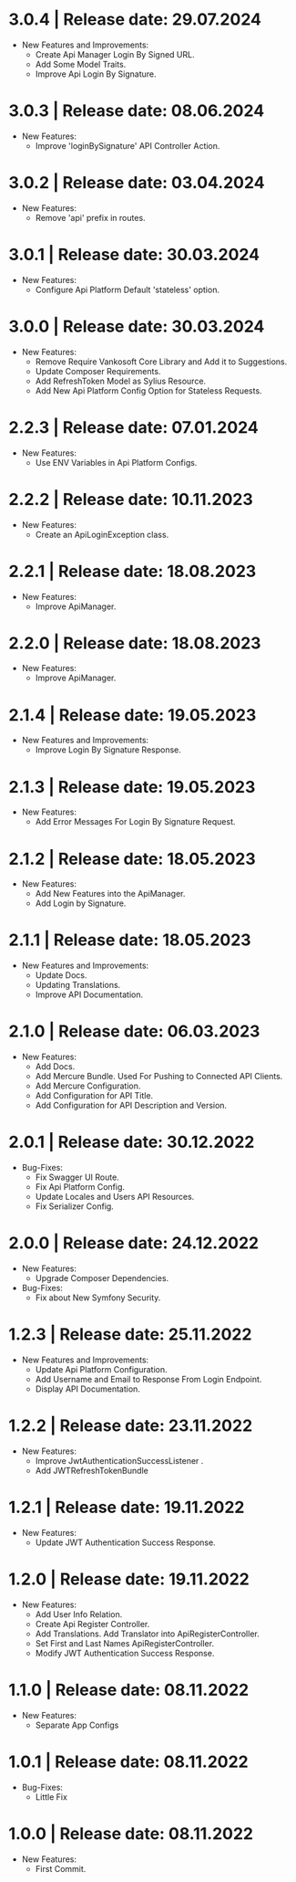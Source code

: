 3.0.4	|	Release date: **29.07.2024**
============================================
* New Features and Improvements:
  - Create Api Manager Login By Signed URL.
  - Add Some Model Traits.
  - Improve Api Login By Signature.


3.0.3	|	Release date: **08.06.2024**
============================================
* New Features:
  - Improve 'loginBySignature' API Controller Action.


3.0.2	|	Release date: **03.04.2024**
============================================
* New Features:
  - Remove 'api' prefix in routes.


3.0.1	|	Release date: **30.03.2024**
============================================
* New Features:
  - Configure Api Platform Default 'stateless' option.


3.0.0	|	Release date: **30.03.2024**
============================================
* New Features:
  - Remove Require Vankosoft Core Library and Add it to Suggestions.
  - Update Composer Requirements.
  - Add RefreshToken Model as Sylius Resource.
  - Add New Api Platform Config Option for Stateless Requests.


2.2.3	|	Release date: **07.01.2024**
============================================
* New Features:
  - Use ENV Variables in Api Platform Configs.


2.2.2	|	Release date: **10.11.2023**
============================================
* New Features:
  - Create an ApiLoginException class.


2.2.1	|	Release date: **18.08.2023**
============================================
* New Features:
  - Improve ApiManager.


2.2.0	|	Release date: **18.08.2023**
============================================
* New Features:
  - Improve ApiManager.


2.1.4	|	Release date: **19.05.2023**
============================================
* New Features and Improvements:
  - Improve Login By Signature Response.


2.1.3	|	Release date: **19.05.2023**
============================================
* New Features:
  - Add Error Messages For Login By Signature Request.


2.1.2	|	Release date: **18.05.2023**
============================================
* New Features:
  - Add New Features into the ApiManager.
  - Add Login by Signature.


2.1.1	|	Release date: **18.05.2023**
============================================
* New Features and Improvements:
  - Update Docs.
  - Updating Translations.
  - Improve API Documentation.


2.1.0	|	Release date: **06.03.2023**
============================================
* New Features:
  - Add Docs.
  - Add Mercure Bundle. Used For Pushing to Connected API Clients.
  - Add Mercure Configuration.
  - Add Configuration for API Title.
  - Add Configuration for API Description and Version.


2.0.1	|	Release date: **30.12.2022**
============================================
* Bug-Fixes:
  - Fix Swagger UI Route.
  - Fix Api Platform Config.
  - Update Locales and Users API Resources.
  - Fix Serializer Config.


2.0.0	|	Release date: **24.12.2022**
============================================
* New Features:
  - Upgrade Composer Dependencies.
* Bug-Fixes:
  - Fix about New Symfony Security.


1.2.3	|	Release date: **25.11.2022**
============================================
* New Features and Improvements:
  - Update Api Platform Configuration.
  - Add Username and Email to Response From  Login Endpoint.
  - Display API Documentation.


1.2.2	|	Release date: **23.11.2022**
============================================
* New Features:
  - Improve JwtAuthenticationSuccessListener .
  - Add JWTRefreshTokenBundle


1.2.1	|	Release date: **19.11.2022**
============================================
* New Features:
  - Update JWT Authentication Success Response.


1.2.0	|	Release date: **19.11.2022**
============================================
* New Features:
  - Add User Info Relation.
  - Create Api Register Controller.
  - Add Translations. Add Translator into ApiRegisterController.
  - Set First and Last Names ApiRegisterController.
  - Modify JWT Authentication Success Response.


1.1.0	|	Release date: **08.11.2022**
============================================
* New Features:
  - Separate App Configs


1.0.1	|	Release date: **08.11.2022**
============================================
* Bug-Fixes:
  - Little Fix


1.0.0	|	Release date: **08.11.2022**
============================================
* New Features:
  - First Commit.


